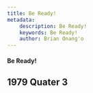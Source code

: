```yaml
---
title: Be Ready!
metadata:
    description: Be Ready!
    keywords: Be Ready!
    author: Brian Onang'o
---
```


#### Be Ready!

## 1979 Quater 3
